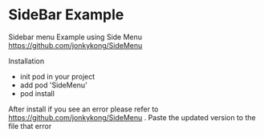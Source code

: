 # SideBar Example

Sidebar menu  Example using  Side Menu https://github.com/jonkykong/SideMenu

Installation 
- init pod in your project 
- add pod 'SideMenu'
- pod install 

After install if  you  see an  error please refer to https://github.com/jonkykong/SideMenu  .
Paste the updated version to the file that error
